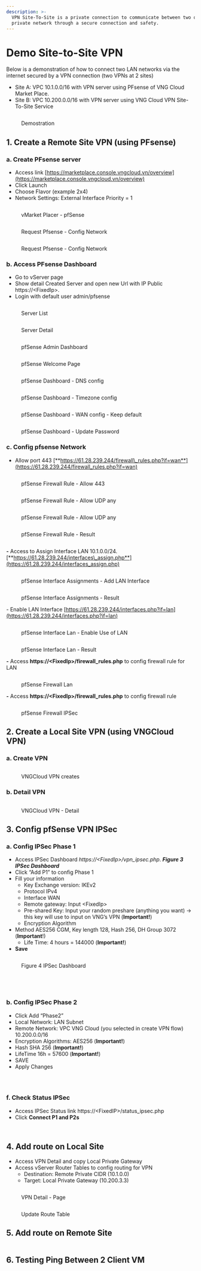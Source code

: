 ```yaml
---
description: >-
  VPN Site-To-Site is a private connection to communicate between two or more
  private network through a secure connection and safety.
---
```


# Demo Site-to-Site VPN

Below is a demonstration of how to connect two LAN networks via the internet secured by a VPN connection (two VPNs at 2 sites)

* Site A: VPC 10.1.0.0/16 with VPN server using PFsense of VNG Cloud Market Place.
* Site B: VPC 10.200.0.0/16 with VPN server using VNG Cloud VPN Site-To-Site Service

<figure><img src="../../.gitbook/assets/image (1) (1) (1) (1) (1) (1) (1) (1) (1) (1) (1) (1) (1).png" alt=""><figcaption><p>Demostration</p></figcaption></figure>

## 1.    Create a Remote Site VPN (using PFsense)

### a.      Create PFsense server

* Access link [https://marketplace.console.vngcloud.vn/overview](https://marketplace.console.vngcloud.vn/overview)
* Click Launch
* Choose Flavor (example 2x4)
* Network Settings: External Interface Priority = 1

<figure><img src="../../.gitbook/assets/image (3) (1) (1) (1) (1) (1) (1) (1) (1) (1).png" alt=""><figcaption><p>vMarket Placer - pfSense </p></figcaption></figure>

<figure><img src="../../.gitbook/assets/image (1) (1) (1) (1) (1) (1) (1) (1) (1) (1) (1) (1) (1) (1) (1).png" alt=""><figcaption><p>Request Pfsense - Config Network</p></figcaption></figure>

<figure><img src="../../.gitbook/assets/image (2) (1) (1) (1) (1) (1) (1) (1) (1) (1) (1) (1).png" alt=""><figcaption><p>Request Pfsense - Config Network</p></figcaption></figure>

### b.    Access PFsense Dashboard

* Go to vServer page
* Show detail Created Server and open new Url with IP Public https://\<FixedIp>.
* Login with default user admin/pfsense

<figure><img src="../../.gitbook/assets/image (3) (1) (1) (1) (1) (1) (1) (1) (1) (1) (1).png" alt=""><figcaption><p>Server List</p></figcaption></figure>

<figure><img src="../../.gitbook/assets/image (4) (1) (1) (1) (1) (1) (1) (1) (1).png" alt=""><figcaption><p>Server Detail</p></figcaption></figure>

<figure><img src="../../.gitbook/assets/image (5) (1) (1) (1) (1) (1) (1) (1) (1).png" alt=""><figcaption><p>pfSense Admin Dashboard</p></figcaption></figure>

<figure><img src="../../.gitbook/assets/image (6) (1) (1) (1) (1) (1) (1) (1) (1).png" alt=""><figcaption><p>pfSense Welcome Page</p></figcaption></figure>

<figure><img src="../../.gitbook/assets/image (7) (1) (1) (1) (1) (1) (1) (1) (1).png" alt=""><figcaption><p>pfSense Dashboard - DNS config</p></figcaption></figure>

<figure><img src="../../.gitbook/assets/image (8) (1) (1) (1) (1) (1) (1) (1) (1).png" alt=""><figcaption><p>pfSense Dashboard - Timezone config</p></figcaption></figure>

<figure><img src="../../.gitbook/assets/image (9) (1) (1) (1) (1) (1) (1) (1).png" alt=""><figcaption><p>pfSense Dashboard - WAN config - Keep default</p></figcaption></figure>

<figure><img src="../../.gitbook/assets/image (10) (1) (1) (1) (1) (1) (1) (1).png" alt=""><figcaption><p>pfSense Dashboard - Update Password</p></figcaption></figure>

### c.  Config pfsense Network

* Allow port 443 [**https://61.28.239.244/firewall\_rules.php?if=wan**](https://61.28.239.244/firewall_rules.php?if=wan)

<figure><img src="../../.gitbook/assets/image (11) (1) (1) (1) (1) (1) (1) (1).png" alt=""><figcaption><p>pfSense Firewall Rule - Allow 443</p></figcaption></figure>

<figure><img src="../../.gitbook/assets/image (12) (1) (1) (1) (1) (1) (1) (1).png" alt=""><figcaption><p>pfSense Firewall Rule - Allow UDP any</p></figcaption></figure>

<figure><img src="../../.gitbook/assets/image (13) (1) (1) (1) (1) (1) (1) (1).png" alt=""><figcaption><p>pfSense Firewall Rule - Allow UDP any</p></figcaption></figure>

<figure><img src="../../.gitbook/assets/image (14) (1) (1) (1) (1) (1) (1) (1).png" alt=""><figcaption><p>pfSense Firewall Rule - Result</p></figcaption></figure>

<figure><img src="../../.gitbook/assets/image (15) (1) (1) (1) (1) (1) (1) (1).png" alt=""><figcaption></figcaption></figure>

**-**          Access to Assign Interface LAN 10.1.0.0/24. [**https://61.28.239.244/interfaces\_assign.php**](https://61.28.239.244/interfaces_assign.php)

<figure><img src="../../.gitbook/assets/image (16) (1) (1) (1) (1) (1) (1) (1).png" alt=""><figcaption><p>pfSense Interface Assignments - Add LAN Interface</p></figcaption></figure>

<figure><img src="../../.gitbook/assets/image (17) (1) (1) (1) (1) (1) (1) (1).png" alt=""><figcaption><p>pfSense Interface Assignments - Result</p></figcaption></figure>

\- Enable LAN Interface [https://61.28.239.244/interfaces.php?if=lan](https://61.28.239.244/interfaces.php?if=lan)

<figure><img src="../../.gitbook/assets/image (18) (1) (1) (1) (1) (1) (1) (1).png" alt=""><figcaption><p>pfSense Interface Lan - Enable Use of LAN</p></figcaption></figure>

<figure><img src="../../.gitbook/assets/image (19) (1) (1) (1) (1) (1) (1).png" alt=""><figcaption><p>pfSense Interface Lan - Result</p></figcaption></figure>

**-**      Access **https://\<FixedIp>/firewall\_rules.php**  to config firewall rule for LAN

<figure><img src="../../.gitbook/assets/image (20) (1) (1) (1) (1) (1) (1).png" alt=""><figcaption><p>pfSense Firewall Lan</p></figcaption></figure>

**-**          Access **https://\<FixedIp>/firewall\_rules.php**  to config firewall rule

<figure><img src="../../.gitbook/assets/image (21) (1) (1) (1) (1) (1) (1).png" alt=""><figcaption><p>pfSense Firewall IPSec</p></figcaption></figure>

## 2. Create a Local Site VPN (using VNGCloud VPN)

### a. Create VPN

<figure><img src="../../.gitbook/assets/image (2) (1) (1) (1) (1) (1) (1) (1) (1) (1) (1).png" alt=""><figcaption><p>VNGCloud VPN creates</p></figcaption></figure>

### b. Detail VPN

<figure><img src="../../.gitbook/assets/image (24) (1) (1) (1) (1) (1) (1).png" alt=""><figcaption><p>VNGCloud VPN - Detail</p></figcaption></figure>



## 3. Config pfSense VPN IPSec

### a.      Config IPSec Phase 1

* Access IPSec Dashboard _https://\<FixedIp>/vpn\_ipsec.php_. _**Figure 3 IPSec Dashboard**_
* Click “Add P1” to config Phase 1
* Fill your information
  * Key Exchange version: IKEv2
  * Protocol IPv4
  * Interface WAN
  * Remote gateway: Input \<FixedIp>
  * Pre-shared Key: Input your random preshare (anything you want) -> this key will use to input on VNG’s VPN (**Important!**)
  * Encryption Algorithm
* Method AES256 CGM, Key length 128, Hash 256, DH Group 3072 (**Important**!)
  * Life Time: 4 hours = 144000 (**Important!**)
* **Save**

<figure><img src="../../.gitbook/assets/image (25) (1) (1) (1) (1) (1) (1).png" alt=""><figcaption><p>Figure 4 IPSec Dashboard</p></figcaption></figure>

<figure><img src="../../.gitbook/assets/image (26) (1) (1) (1) (1) (1) (1).png" alt=""><figcaption></figcaption></figure>

<figure><img src="../../.gitbook/assets/image (27) (1) (1) (1) (1) (1) (1).png" alt=""><figcaption></figcaption></figure>

<figure><img src="../../.gitbook/assets/image (28) (1) (1) (1) (1) (1) (1).png" alt=""><figcaption></figcaption></figure>

<figure><img src="../../.gitbook/assets/image (29) (1) (1) (1) (1) (1) (1).png" alt=""><figcaption></figcaption></figure>

### b.      Config IPSec Phase 2

* Click Add “Phase2”
* Local Network: LAN Subnet
* Remote Network: VPC VNG Cloud (you selected in create VPN flow) 10.200.0.0/16
* Encryption Algorithms: AES256 (**Important!**)
* Hash SHA 256 (**Important!**)
* LifeTime 16h = 57600 (**Important!**)
* SAVE
* Apply Changes

<figure><img src="../../.gitbook/assets/image (30) (1) (1) (1) (1) (1) (1).png" alt=""><figcaption></figcaption></figure>

<figure><img src="../../.gitbook/assets/image (31) (1) (1) (1) (1) (1) (1).png" alt=""><figcaption></figcaption></figure>

<div data-full-width="true"><figure><img src="../../.gitbook/assets/image (32) (1) (1) (1) (1) (1) (1).png" alt=""><figcaption></figcaption></figure></div>

### f.      Check Status IPSec

* Access IPSec Status link https://\<FixedIP>/status\_ipsec.php
* Click **Connect P1 and P2s**

<figure><img src="../../.gitbook/assets/image (33) (1) (1) (1) (1) (1) (1).png" alt=""><figcaption></figcaption></figure>

<figure><img src="../../.gitbook/assets/image (34) (1) (1) (1) (1) (1) (1).png" alt=""><figcaption></figcaption></figure>

## 4.    Add route on Local Site

* Access VPN Detail and copy Local Private Gateway
* Access vServer Router Tables to config routing for VPN
  * Destination: Remote Private CIDR (10.1.0.0)
  * Target: Local Private Gateway (10.200.3.3)

<figure><img src="../../.gitbook/assets/image (306).png" alt=""><figcaption><p>VPN Detail - Page</p></figcaption></figure>

<figure><img src="../../.gitbook/assets/image (307).png" alt=""><figcaption><p>Update Route Table</p></figcaption></figure>



## 5.    Add route on Remote Site

<figure><img src="../../.gitbook/assets/image (35) (1) (1) (1) (1) (1) (1).png" alt=""><figcaption></figcaption></figure>



## 6.    Testing Ping Between 2 Client VM

<figure><img src="../../.gitbook/assets/image (36) (1) (1) (1) (1) (1) (1).png" alt=""><figcaption></figcaption></figure>







